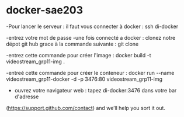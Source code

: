 # docker-sae203

-Pour lancer le serveur : il faut vous connecter à docker :
ssh di-docker

-entrez votre mot de passe 
-une fois connecté a docker : clonez notre dépot git hub grace à la commande suivante :
git clone 

-entrez cette commande pour créer l'image :
docker build -t videostream_grp11-img .  

-entreé cette commande pour créer le conteneur :
docker run --name videostream_grp11-docker -d -p 3476:80 videostream_grp11-img

- ouvrez votre navigateur web : tapez di-docker:3476 dans votre bar d'adresse

(https://support.github.com/contact) and we’ll help you sort it out.
